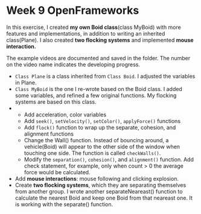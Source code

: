 # Week 9 OpenFrameworks

In this exercise, I created **my own Boid class**(class MyBoid) with more features and implementations, in addition to writing an inherited class(Plane). I also created **two flocking systems** and implemented **mouse interaction.**

The example videos are documented and saved in the folder. The number on the video name indicates the developing progress.

- `Class Plane` is a class inherited from `Class Boid`. I adjusted the variables in Plane.
- `Class MyBoid` is the one I re-wrote based on the Boid class. I added some variables, and refined a few original functions. My flocking systems are based on this class.
- - Add acceleration, color variables
  - Add `seek()`, `setVelocity()`, `setColor()`, `applyForce()` functions
  - Add `flock()` function to wrap up the separate, cohesion, and alignment functions
  - Change the Wall() function. Instead of bouncing around, a vehicle(Boid) will appear to the other side of the window when touching one side. The function is called `checkWalls()`.
  - Modify the `separation()`, `cohesion()`, and `alignment()` function. Add check statement, for example, only when count > 0 the average force would be calculated. 
- Add **mouse interactions**: mouse following and clicking explosion.
- Create **two flocking systems**, which they are separating themselves from another group. I wrote another separateNeareast() function to calculate the nearest Boid and keep one Boid from that neareast one. It is working with the separate() function.

